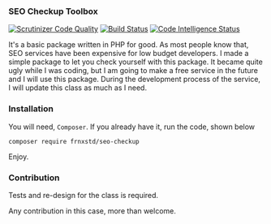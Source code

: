 ### SEO Checkup Toolbox

[![Scrutinizer Code Quality](https://scrutinizer-ci.com/g/frnxstd/seo-checkup/badges/quality-score.png?b=master)](https://scrutinizer-ci.com/g/frnxstd/seo-checkup/?branch=master)
[![Build Status](https://scrutinizer-ci.com/g/frnxstd/seo-checkup/badges/build.png?b=master)](https://scrutinizer-ci.com/g/frnxstd/seo-checkup/build-status/master)
[![Code Intelligence Status](https://scrutinizer-ci.com/g/frnxstd/seo-checkup/badges/code-intelligence.svg?b=master)](https://scrutinizer-ci.com/code-intelligence)

It's a basic package written in PHP for good. As most people know that, SEO services have been expensive for low budget 
developers. I made a simple package to let you check yourself with this package. It became quite ugly while I was coding,
but I am going to make a free service in the future and I will use this package. During the development process of the service, 
I will update this class as much as I need.

### Installation

You will need, `Composer`. If you already have it, run the code, shown below
```
composer require frnxstd/seo-checkup
```

Enjoy.

### Contribution

Tests and re-design for the class is required. 

Any contribution in this case, more than welcome.
